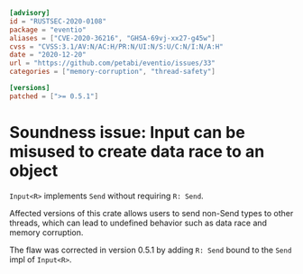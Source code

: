 ```toml
[advisory]
id = "RUSTSEC-2020-0108"
package = "eventio"
aliases = ["CVE-2020-36216", "GHSA-69vj-xx27-g45w"]
cvss = "CVSS:3.1/AV:N/AC:H/PR:N/UI:N/S:U/C:N/I:N/A:H"
date = "2020-12-20"
url = "https://github.com/petabi/eventio/issues/33"
categories = ["memory-corruption", "thread-safety"]

[versions]
patched = [">= 0.5.1"]
```

# Soundness issue: Input<R> can be misused to create data race to an object

`Input<R>` implements `Send` without requiring `R: Send`.

Affected versions of this crate allows users to send non-Send types to other threads,
which can lead to undefined behavior such as data race and memory corruption.

The flaw was corrected in version 0.5.1 by adding `R: Send` bound to the `Send` impl of `Input<R>`.
